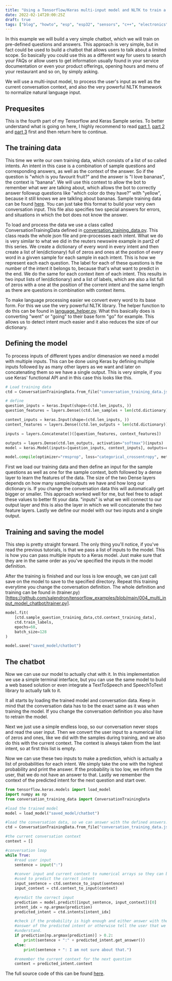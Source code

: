```yaml
---
title: "Using a Tensorflow/Keras multi-input model and NLTK to train a simple chatbot"
date: 2022-02-14T20:00:25Z
draft: true
tags: ["blog", "howto", "esp", "esp32", "sensors", "c++", "electronics", "programming", "microcontroller"]
---
```

In this example we will build a very simple chatbot, which we will train on pre-defined questions and answers. This approach is very simple, but in fact could be used to build a chatbot that allows users to talk about a limited scope. So basically you could use this as a different way for users to search your FAQs or allow users to get information usually found in your service documentation or even your product offerings, opening hours and menu of your restaurant and so on, by simply asking.

We will use a multi-input model, to process the user's input as well as the current conversation context, and also the very powerful NLTK framework to normalize natural language input.

## Prequesites
This is the fourth part of my Tensorflow and Keras Sample series. To better understand what is going on here, I highly recommend to read [part 1](https://hautzenberger.at/posts/blog/2022-01-10_tensorflow_tutorial_001_binaray_classification/), [part 2](https://hautzenberger.at/posts/blog/2022-01-13_tensorflow_tutorial_002_multiclass_classification_functional_api/) and [part 3](https://hautzenberger.at/posts/blog/2022-01-15_tensorflow_tutorial_003_predicting_house_prices_regression_data_normalization/) first and then return here to continue.

## The training data
This time we write our own training data, which consists of a list of so called intents. An intent in this case is a combination of sample questions and corresponding answers, as well as the context of the answer. So if the question is "which is you favourit fruit?" and the answer is "I love bananas", the context is "banana". We will use this context to allow the bot to remember what wer are talking about, which allows the bot to correctly answer followup questions like "which color do they have?" with "yellow", because it still knows we are talkling about bananas. 
Sample training data can be found [here](https://github.com/salendron/tensorflow_examples/blob/main/004_multi_input_model_chatbot/conversation_training_data.json). You can just take this format to build your very own conversation input. This file also specifies two special answers for errors, and situations in which the bot does not know the answer.

To load and process the data we use a class called ConversationTrainingData defined in [conversation_training_data.py](https://github.com/salendron/tensorflow_examples/blob/main/004_multi_input_model_chatbot/conversation_training_data.py). This class reads the whole json file and pre-processes each intent. 
What we do is very similar to what we did in the reuters newswire example in part2 of this series. We create a dictionary of every word in every intent and then create a list of len(dictionary) full of zeros and ones at the postion of every word in a givven sample for each sample in each intent. This is how we represent each each question. The label for each of these questions is the number of the intent it belongs to, because that's what want to predict in the end. We do the same for each context item of each intent. This results in two input lists of len(dictionary) and a list of labels, which are also a list full of zeros with a one at the position of the corrent intent and the same length as there are questions in combination with context items.

To make language processing easier we convert every word to its base form. For this we use the very powerful NLTK library. The helper function to do this can be found in [language_helper.py](https://github.com/salendron/tensorflow_examples/blob/main/004_multi_input_model_chatbot/language_helper.py).
What this basically does is converting "went" or "going" to their base form  "go" for example. This allows us to detect intent much easier and it also reduces the size of our dictionary.

## Defining the model
To process inputs of different types and/or dimenasion we need a model with multiple inputs. This can be done using Keras by defining multiple inputs followed by as many other layers as we want and later on concatenating them so we have a single output. This is very simple, if you use Keras' functional API and in this case this looks like this.
```python
# Load training data
ctd = ConversationTrainingData.from_file("conversation_training_data.json")

# define
question_inputs = keras.Input(shape=(ctd.len_inputs, ))
question_features = layers.Dense((ctd.len_samples + len(ctd.dictionary)) * 3, activation="relu")(question_inputs)

context_inputs = keras.Input(shape=(ctd.len_inputs, ))
context_features = layers.Dense((ctd.len_outputs + len(ctd.dictionary)) * 3, activation="relu")(context_inputs)

inputs = layers.Concatenate()([question_features, context_features])

outputs = layers.Dense(ctd.len_outputs, activation="softmax")(inputs)
model = keras.Model(inputs=[question_inputs, context_inputs], outputs=outputs)

model.compile(optimizer="rmsprop", loss="categorical_crossentropy", metrics=["accuracy"])
```

First we load our training data and then define an input for the sample questions as well as one for the sample context, both followed by a dense layer to learn the features of the data. The size of the two Dense layers depends on how many sample/outputs we have and how long our dictionary is. If you change the conversation data this will automatically get bigger or smaller. This approach worked well for me, but feel free to adapt these values to better fit your data.
"inputs" is what we will connect to our output layer and this is also the layer in which we will concatenate the two feature layers. Lastly we define our model with our two inputs and a single output.

## Training and saving the model
This step is pretty straight forward. The only thing you'll notice, if you've read the previous tutorials, is that we pass a list of inputs to the model. This is how you can pass multiple inputs to a Keras model. Just make sure that they are in the same order as you've specified the inputs in the model definition. 

After the training is finished and our loss is low enough, we can just call save on the model to save to the specified directory. Repeat this training everytime you change the conversation definition. The whole definition and training can be found in (trainer.py)[https://github.com/salendron/tensorflow_examples/blob/main/004_multi_input_model_chatbot/trainer.py].
```python
model.fit(
    [ctd.sample_question_training_data,ctd.context_training_data],
    ctd.train_labels,
    epochs=60,
    batch_size=128 
)

model.save("saved_model/chatbot")
```

## The chatbot
Now we can use our model to actually chat with it. In this implementation we use a simple terminal interface, but you can use the same model to build a web based solution or even integrate a TextToSpeech and SpeechToText library to actually talk to it.

It all starts by loading the trained model and conversation data. Keep in mind that the conversation data has to be the exact same as it was when training the model. If you change the conversation definition you also have to retrain the model.

Next we just use a simple endless loop, so our conversation never stops and read the user input. Then we convert the user input to a numerical list of zeros and ones, like we did with the samples during training, and we also do this with the current context. The context is always taken from the last intent, so at first this list is empty.

Now we can use these two inputs to make a prediction, which is actually a list of probabilities for each intent. We simply take the one with the highest probability and print the answer. If the probability is too low, we inform the user, that we do not have an answer to that. Lastly we remember the context of the predicted intent for the next question and start over.
```python
from tensorflow.keras.models import load_model
import numpy as np
from conversation_training_data import ConversationTrainingData

#load the trained model
model = load_model("saved_model/chatbot")

#load the conversation data, so we can answer with the defined answers.
ctd = ConversationTrainingData.from_file("conversation_training_data.json")

#the current conversation context
context = []

#conversation loop
while True:
    #read user input
    sentence = input(":")

    #conver input and current context to numerical arrays so they can be
    #used to predict the correct intent
    input_sentence = ctd.sentence_to_input(sentence)
    input_context = ctd.context_to_input(context)

    #predict the correct input
    prediction = model.predict([input_sentence, input_context])[0]
    intent_idx = np.argmax(prediction)
    predicted_intent = ctd.intents[intent_idx]

    #check if the probability is high enough and either answer with the defined
    #answer of the predicted intent or otherwise tell the user that we do not
    #understand.
    if prediction[np.argmax(prediction)] > 0.2:
        print(sentence + ":" + predicted_intent.get_answer())
    else:
        print(sentence + ": I am not sure about that.")

    #remember the current context for the next question
    context = predicted_intent.context
```

The full source code of this can be found [here](https://github.com/salendron/tensorflow_examples/tree/main/004_multi_input_model_chatbot).


